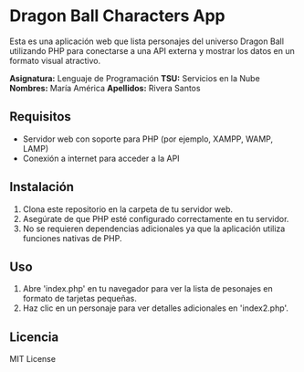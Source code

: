 # Dragon Ball Characters App

Esta es una aplicación web que lista personajes del universo Dragon Ball utilizando PHP para conectarse a una API externa y mostrar los datos en un formato visual atractivo.

**Asignatura:** Lenguaje de Programación
**TSU:** Servicios en la Nube
**Nombres:** María América
**Apellidos:** Rivera Santos

## Requisitos

- Servidor web con soporte para PHP (por ejemplo, XAMPP, WAMP, LAMP)
- Conexión a internet para acceder a la API

## Instalación

1. Clona este repositorio en la carpeta de tu servidor web.
2. Asegúrate de que PHP esté configurado correctamente en tu servidor.
3. No se requieren dependencias adicionales ya que la aplicación utiliza funciones nativas de PHP.

## Uso

1. Abre 'index.php' en tu navegador para ver la lista de pesonajes en formato de tarjetas pequeñas.
2. Haz clic en un personaje para ver detalles adicionales en 'index2.php'.

## Licencia

MIT License

